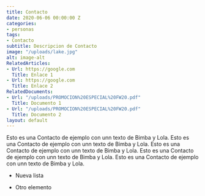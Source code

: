 ```yaml
---
title: Contacto
date: 2020-06-06 00:00:00 Z
categories:
- personas
tags:
- Contacto
subtitle: Descripcion de Contacto
image: "/uploads/lake.jpg"
alt: image-alt
RelatedArticles:
- Url: https://google.com
  Title: Enlace 1
- Url: https://google.com
  Title: Enlace 2
RelatedDocuments:
- Url: "/uploads/PROMOCION%20ESPECIAL%20FW20.pdf"
  Title: Documento 1
- Url: "/uploads/PROMOCION%20ESPECIAL%20FW20.pdf"
  Title: Documento 2
layout: default
---
```


Esto es una Contacto de ejemplo con unn texto de Bimba y Lola. Esto es una Contacto de ejemplo con unn texto de Bimba y Lola. Esto es una Contacto de ejemplo con unn texto de Bimba y Lola. Esto es una Contacto de ejemplo con unn texto de Bimba y Lola. Esto es una Contacto de ejemplo con unn texto de Bimba y Lola.

* Nueva lista

* Otro elemento